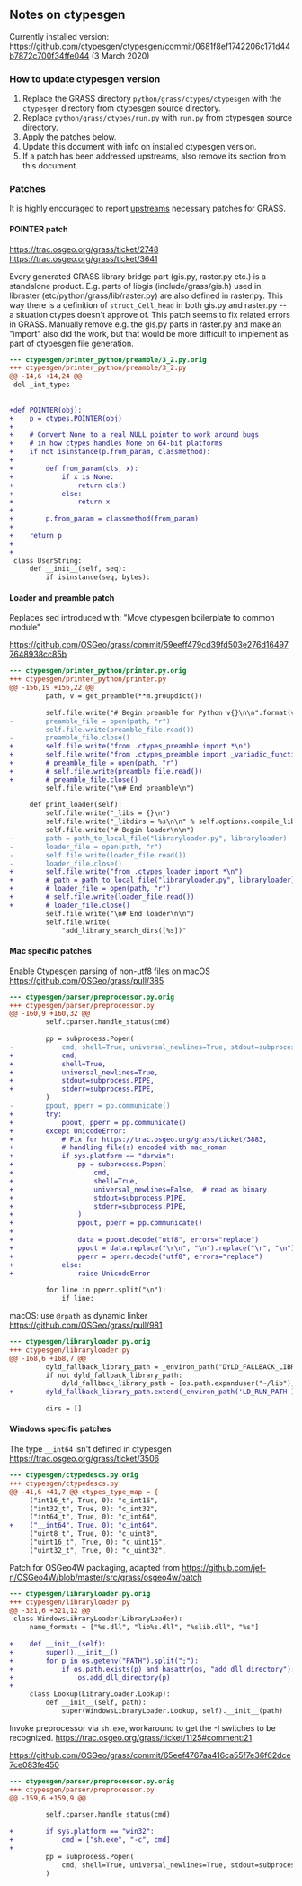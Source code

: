## Notes on ctypesgen

Currently installed version:
https://github.com/ctypesgen/ctypesgen/commit/0681f8ef1742206c171d44b7872c700f34ffe044 (3 March 2020)


### How to update ctypesgen version

1. Replace the GRASS directory `python/grass/ctypes/ctypesgen` with the `ctypesgen`
   directory from ctypesgen source directory.
2. Replace `python/grass/ctypes/run.py` with `run.py` from ctypesgen source directory.
3. Apply the patches below.
4. Update this document with info on installed ctypesgen version.
5. If a patch has been addressed upstreams, also remove its section from this document.

### Patches

It is highly encouraged to report [upstreams](https://github.com/ctypesgen/ctypesgen) necessary patches for GRASS.

#### POINTER patch

https://trac.osgeo.org/grass/ticket/2748
https://trac.osgeo.org/grass/ticket/3641

Every generated GRASS library bridge part (gis.py, raster.py etc.) is a standalone
product. E.g. parts of libgis (include/grass/gis.h) used in libraster
(etc/python/grass/lib/raster.py) are also defined in raster.py. This way there
is a definition of `struct_Cell_head` in both gis.py and raster.py -- a situation
ctypes doesn't approve of. This patch seems to fix related errors in GRASS.
Manually remove e.g. the gis.py parts in raster.py and make an "import" also did
the work, but that would be more difficult to implement as part of ctypesgen
file generation.

```diff
--- ctypesgen/printer_python/preamble/3_2.py.orig
+++ ctypesgen/printer_python/preamble/3_2.py
@@ -14,6 +14,24 @@
 del _int_types
 
 
+def POINTER(obj):
+    p = ctypes.POINTER(obj)
+
+    # Convert None to a real NULL pointer to work around bugs
+    # in how ctypes handles None on 64-bit platforms
+    if not isinstance(p.from_param, classmethod):
+
+        def from_param(cls, x):
+            if x is None:
+                return cls()
+            else:
+                return x
+
+        p.from_param = classmethod(from_param)
+
+    return p
+
+
 class UserString:
     def __init__(self, seq):
         if isinstance(seq, bytes):

```

#### Loader and preamble patch

Replaces sed introduced with:
"Move ctypesgen boilerplate to common module"

https://github.com/OSGeo/grass/commit/59eeff479cd39fd503e276d164977648938cc85b


```diff
--- ctypesgen/printer_python/printer.py.orig
+++ ctypesgen/printer_python/printer.py
@@ -156,19 +156,22 @@
         path, v = get_preamble(**m.groupdict())
 
         self.file.write("# Begin preamble for Python v{}\n\n".format(v))
-        preamble_file = open(path, "r")
-        self.file.write(preamble_file.read())
-        preamble_file.close()
+        self.file.write("from .ctypes_preamble import *\n")
+        self.file.write("from .ctypes_preamble import _variadic_function\n")
+        # preamble_file = open(path, "r")
+        # self.file.write(preamble_file.read())
+        # preamble_file.close()
         self.file.write("\n# End preamble\n")
 
     def print_loader(self):
         self.file.write("_libs = {}\n")
         self.file.write("_libdirs = %s\n\n" % self.options.compile_libdirs)
         self.file.write("# Begin loader\n\n")
-        path = path_to_local_file("libraryloader.py", libraryloader)
-        loader_file = open(path, "r")
-        self.file.write(loader_file.read())
-        loader_file.close()
+        self.file.write("from .ctypes_loader import *\n")        
+        # path = path_to_local_file("libraryloader.py", libraryloader)
+        # loader_file = open(path, "r")
+        # self.file.write(loader_file.read())
+        # loader_file.close()
         self.file.write("\n# End loader\n\n")
         self.file.write(
             "add_library_search_dirs([%s])"

```

#### Mac specific patches

Enable Ctypesgen parsing of non-utf8 files on macOS
https://github.com/OSGeo/grass/pull/385

```diff
--- ctypesgen/parser/preprocessor.py.orig
+++ ctypesgen/parser/preprocessor.py
@@ -160,9 +160,32 @@
         self.cparser.handle_status(cmd)
 
         pp = subprocess.Popen(
-            cmd, shell=True, universal_newlines=True, stdout=subprocess.PIPE, stderr=subprocess.PIPE
+            cmd,
+            shell=True,
+            universal_newlines=True,
+            stdout=subprocess.PIPE,
+            stderr=subprocess.PIPE,
         )
-        ppout, pperr = pp.communicate()
+        try:
+            ppout, pperr = pp.communicate()
+        except UnicodeError:
+            # Fix for https://trac.osgeo.org/grass/ticket/3883,
+            # handling file(s) encoded with mac_roman
+            if sys.platform == "darwin":
+                pp = subprocess.Popen(
+                    cmd,
+                    shell=True,
+                    universal_newlines=False,  # read as binary
+                    stdout=subprocess.PIPE,
+                    stderr=subprocess.PIPE,
+                )
+                ppout, pperr = pp.communicate()
+
+                data = ppout.decode("utf8", errors="replace")
+                ppout = data.replace("\r\n", "\n").replace("\r", "\n")
+                pperr = pperr.decode("utf8", errors="replace")
+            else:
+                raise UnicodeError
 
         for line in pperr.split("\n"):
             if line:

```


macOS: use `@rpath` as dynamic linker
https://github.com/OSGeo/grass/pull/981

```diff
--- ctypesgen/libraryloader.py.orig
+++ ctypesgen/libraryloader.py
@@ -168,6 +168,7 @@
         dyld_fallback_library_path = _environ_path("DYLD_FALLBACK_LIBRARY_PATH")
         if not dyld_fallback_library_path:
             dyld_fallback_library_path = [os.path.expanduser("~/lib"), "/usr/local/lib", "/usr/lib"]
+        dyld_fallback_library_path.extend(_environ_path('LD_RUN_PATH'))
 
         dirs = []

```


#### Windows specific patches

The type `__int64` isn't defined in ctypesgen
https://trac.osgeo.org/grass/ticket/3506

```diff
--- ctypesgen/ctypedescs.py.orig
+++ ctypesgen/ctypedescs.py
@@ -41,6 +41,7 @@ ctypes_type_map = {
     ("int16_t", True, 0): "c_int16",
     ("int32_t", True, 0): "c_int32",
     ("int64_t", True, 0): "c_int64",
+    ("__int64", True, 0): "c_int64",
     ("uint8_t", True, 0): "c_uint8",
     ("uint16_t", True, 0): "c_uint16",
     ("uint32_t", True, 0): "c_uint32",

```

Patch for OSGeo4W packaging, adapted from
https://github.com/jef-n/OSGeo4W/blob/master/src/grass/osgeo4w/patch

```diff
--- ctypesgen/libraryloader.py.orig
+++ ctypesgen/libraryloader.py
@@ -321,6 +321,12 @@
 class WindowsLibraryLoader(LibraryLoader):
     name_formats = ["%s.dll", "lib%s.dll", "%slib.dll", "%s"]
 
+    def __init__(self):
+        super().__init__()
+        for p in os.getenv("PATH").split(";"):
+            if os.path.exists(p) and hasattr(os, "add_dll_directory"):
+                os.add_dll_directory(p)
+
     class Lookup(LibraryLoader.Lookup):
         def __init__(self, path):
             super(WindowsLibraryLoader.Lookup, self).__init__(path)

```

Invoke preprocessor via `sh.exe`, workaround to get the -I switches to be recognized.
https://trac.osgeo.org/grass/ticket/1125#comment:21

https://github.com/OSGeo/grass/commit/65eef4767aa416ca55f7e36f62dce7ce083fe450

```diff
--- ctypesgen/parser/preprocessor.py.orig
+++ ctypesgen/parser/preprocessor.py
@@ -159,6 +159,9 @@
 
         self.cparser.handle_status(cmd)
 
+        if sys.platform == "win32":
+            cmd = ["sh.exe", "-c", cmd]
+
         pp = subprocess.Popen(
             cmd, shell=True, universal_newlines=True, stdout=subprocess.PIPE, stderr=subprocess.PIPE
         )

```
